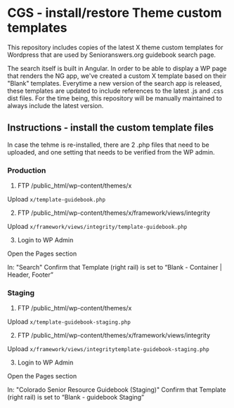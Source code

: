 # CGS - install/restore Theme custom templates

This repository includes copies of the latest X theme custom templates for Wordpress that are used by Senioranswers.org guidebook search page.

The search itself is built in Angular.
In order to be able to display a WP page that renders the NG app, we've created a custom X template based on their "Blank" templates.
Everytime a new version of the search app is released, these templates are updated to include references to the latest .js and .css dist files.
For the time being, this repository will be manually maintained to always include the latest version.

## Instructions - install the custom template files

In case the tehme is re-installed, there are 2 .php files that need to be uploaded, and one setting that needs to be verified from the WP admin. 

### Production

1. FTP /public_html/wp-content/themes/x

Upload `x/template-guidebook.php`

2. FTP  /public_html/wp-content/themes/x/framework/views/integrity

Upload `x/framework/views/integrity/template-guidebook.php`

3. Login to WP Admin

Open the Pages section

In: "Search"
Confirm that Template (right rail) is set to “Blank - Container | Header, Footer”


### Staging 

1. FTP /public_html/wp-content/themes/x

Upload `x/template-guidebook-staging.php`

2. FTP  /public_html/wp-content/themes/x/framework/views/integrity

Upload `x/framework/views/integritytemplate-guidebook-staging.php`

3. Login to WP Admin

Open the Pages section

In: "Colorado Senior Resource Guidebook (Staging)"
Confirm that Template (right rail) is set to “Blank - guidebook Staging”